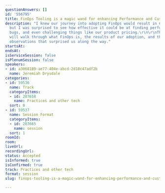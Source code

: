 ```yaml
---
questionAnswers: []
id: '556795'
title: FinOps Tooling is a magic wand for enhancing Performance and Customer Value
description: "I knew our journey into adopting FinOps would result in Cloud Cost Savings,
  but I was surprised to see how effective it could be at finding performance issues,
  bugs, and even challenging things like our product pricing.\r\n\r\nThis session
  will walk through what FinOps is, the results of our adoption, and the interesting
  observations that surprised us along the way."
startsAt: 
endsAt: 
isServiceSession: false
isPlenumSession: false
speakers:
- id: a3068189-ae77-404e-abcd-2d18c47adf2b
  name: Jeremiah Drysdale
categories:
- id: 59536
  name: Track
  categoryItems:
  - id: 207658
    name: Practices and other tech
  sort: 0
- id: 59537
  name: Session Format
  categoryItems:
  - id: 207665
    name: session
  sort: 1
roomId: 
room: 
liveUrl: 
recordingUrl: 
status: Accepted
isInformed: true
isConfirmed: true
track: Practices and other tech
format: session
slug: finops-tooling-is-a-magic-wand-for-enhancing-performance-and-customer-value

---
```

